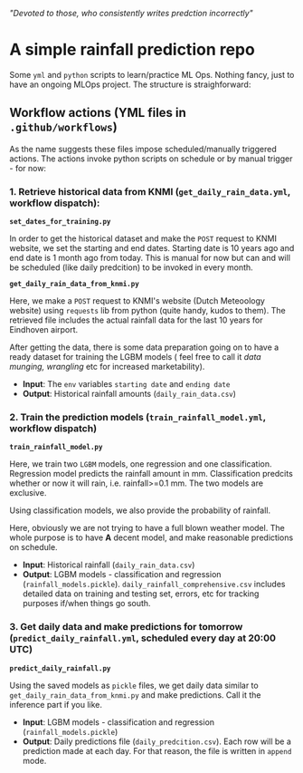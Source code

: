 *"Devoted to those, who consistently writes predction incorrectly"*

# A simple rainfall prediction repo
Some `yml` and `python` scripts to learn/practice ML Ops. Nothing fancy, just to have an ongoing MLOps project. The structure is straighforward:

## Workflow actions (YML files in `.github/workflows`)
As the name suggests these files impose scheduled/manually triggered actions. The actions invoke  python scripts on schedule or by manual trigger - for now:

### 1. Retrieve historical data from KNMI (`get_daily_rain_data.yml`, workflow dispatch): 
**`set_dates_for_training.py`**

In order to get the historical dataset and make the `POST` request to KNMI website, we set the starting and end dates. Starting date is 10 years ago and end date is 1 month ago from today. This is manual for now but can and will be scheduled (like daily predcition) to be invoked in every month. 

**`get_daily_rain_data_from_knmi.py`**

Here, we make a `POST` request to KNMI's website (Dutch Meteoology website) using `requests` lib from python (quite handy, kudos to them). The retrieved file includes the actual rainfall data for the last 10 years for Eindhoven airport.

After getting the data, there is some data preparation going on to have a ready dataset for training the LGBM models ( feel free to call it *data munging, wrangling* etc for increased marketability).   

- **Input**: The `env` variables `starting date` and `ending date`
- **Output**: Historical rainfall amounts (`daily_rain_data.csv`)
 

### 2. Train the prediction models (`train_rainfall_model.yml`, workflow dispatch)
**`train_rainfall_model.py`**

Here, we train two `LGBM` models, one regression and one classification. Regression model predicts the rainfall amount in mm. Classification predcits whether or now it will rain, i.e. rainfall>=0.1 mm. The two models are exclusive. 

Using classification models, we also provide the probability of rainfall. 

Here, obviously we are not trying to have a full blown weather model. The whole purpose is to have **A** decent model, and make reasonable predictions on schedule. 

- **Input**: Historical rainfall (`daily_rain_data.csv`)
- **Output**: LGBM models - classification and regression (`rainfall_models.pickle`). `daily_rainfall_comprehensive.csv` includes detailed data on training and testing set, errors, etc for tracking purposes if/when things go south.

### 3.  Get daily data and make predictions for tomorrow (`predict_daily_rainfall.yml`, scheduled every day at 20:00 UTC)

**`predict_daily_rainfall.py`**

Using the saved models as `pickle` files, we get daily data similar to `get_daily_rain_data_from_knmi.py` and make predictions. Call it the inference part if you like.

- **Input**: LGBM models - classification and regression (`rainfall_models.pickle`)
- **Output**: Daily predictions file (`daily_predcition.csv`). Each row will be a prediction made at each day. For that reason, the file is written in `append` mode.

